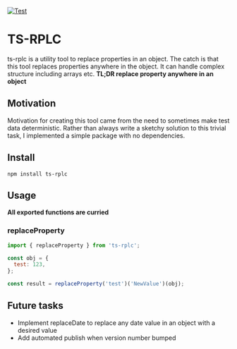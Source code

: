 [![Test](https://github.com/jarkkoSky/ts-rplc/actions/workflows/test.yml/badge.svg)](https://github.com/jarkkoSky/ts-rplc/actions/workflows/test.yml)

# TS-RPLC

ts-rplc is a utility tool to replace properties in an object.
The catch is that this tool replaces properties anywhere in the object. It can handle complex structure including arrays etc. <b>TL;DR replace property anywhere in an object</b>

## Motivation

Motivation for creating this tool came from the need to sometimes make test data deterministic. Rather than always write a sketchy solution to this trivial task, I implemented a simple package with no dependencies.

## Install

`npm install ts-rplc`

## Usage

<b>All exported functions are curried</b>

### replaceProperty

```javascript
import { replaceProperty } from 'ts-rplc';

const obj = {
  test: 123,
};

const result = replaceProperty('test')('NewValue')(obj);
```

## Future tasks

- Implement replaceDate to replace any date value in an object with a desired value
- Add automated publish when version number bumped
